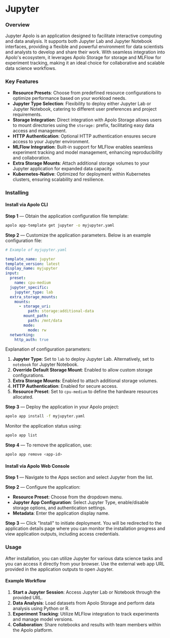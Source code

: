 # Jupyter

### Overview

Jupyter Apolo is an application designed to facilitate interactive computing and data analysis. It supports both Jupyter Lab and Jupyter Notebook interfaces, providing a flexible and powerful environment for data scientists and analysts to develop and share their work. With seamless integration into Apolo's ecosystem, it leverages Apolo Storage for storage and MLFlow for experiment tracking, making it an ideal choice for collaborative and scalable data science workflows.

### Key Features

* **Resource Presets**: Choose from predefined resource configurations to optimize performance based on your workload needs.
* **Jupyter Type Selection**: Flexibility to deploy either Jupyter Lab or Jupyter Notebook, catering to different user preferences and project requirements.
* **Storage Integration**: Direct integration with Apolo Storage allows users to mount directories using the `storage:` prefix, facilitating easy data access and management.
* **HTTP Authentication**: Optional HTTP authentication ensures secure access to your Jupyter environment.
* **MLFlow Integration**: Built-in support for MLFlow enables seamless experiment tracking and model management, enhancing reproducibility and collaboration.
* **Extra Storage Mounts**: Attach additional storage volumes to your Jupyter application for expanded data capacity.
* **Kubernetes-Native**: Optimized for deployment within Kubernetes clusters, ensuring scalability and resilience.

### Installing

#### Install via Apolo CLI

**Step 1** — Obtain the application configuration file template:

```bash
apolo app-template get jupyter -o myjupyter.yaml
```

**Step 2** — Customize the application parameters. Below is an example configuration file:

```yaml
# Example of myjupyter.yaml

template_name: jupyter
template_version: latest
display_name: myjupyter
input:
  preset:
    name: cpu-medium
  jupyter_specific:
    jupyter_type: lab
  extra_storage_mounts:
    mounts:
      - storage_uri:
          path: storage:additional-data
        mount_path:
          path: /mnt/data
        mode:
          mode: rw
  networking:
    http_auth: true
```

Explanation of configuration parameters:

1. **Jupyter Type**: Set to `lab` to deploy Jupyter Lab. Alternatively, set to `notebook` for Jupyter Notebook.
2. **Override Default Storage Mount**: Enabled to allow custom storage configurations.
3. **Extra Storage Mounts**: Enabled to attach additional storage volumes.
4. **HTTP Authentication**: Enabled for secure access.
5. **Resource Preset**: Set to `cpu-medium` to define the hardware resources allocated.

**Step 3** — Deploy the application in your Apolo project:

```bash
apolo app install -f myjupyter.yaml
```

Monitor the application status using:

```bash
apolo app list
```

**Step 4** — To remove the application, use:

```bash
apolo app remove <app-id>
```

#### Install via Apolo Web Console

**Step 1** — Navigate to the Apps section and select Jupyter from the list.

**Step 2** — Configure the application:

* **Resource Preset**: Choose from the dropdown menu.
* **Jupyter App Configuration**: Select Jupyter Type, enable/disable storage options, and authentication settings.
* **Metadata**: Enter the application display name.

**Step 3** — Click "Install" to initiate deployment. You will be redirected to the application details page where you can monitor the installation progress and view application outputs, including access credentials.

### Usage

After installation, you can utilize Jupyter for various data science tasks and you can access it directly from your browser. Use the external web app URL provided in the application outputs to open Jupyter.

#### Example Workflow

1. **Start a Jupyter Session**: Access Jupyter Lab or Notebook through the provided URL.
2. **Data Analysis**: Load datasets from Apolo Storage and perform data analysis using Python or R.
3. **Experiment Tracking**: Utilize MLFlow integration to track experiments and manage model versions.
4. **Collaboration**: Share notebooks and results with team members within the Apolo platform.
